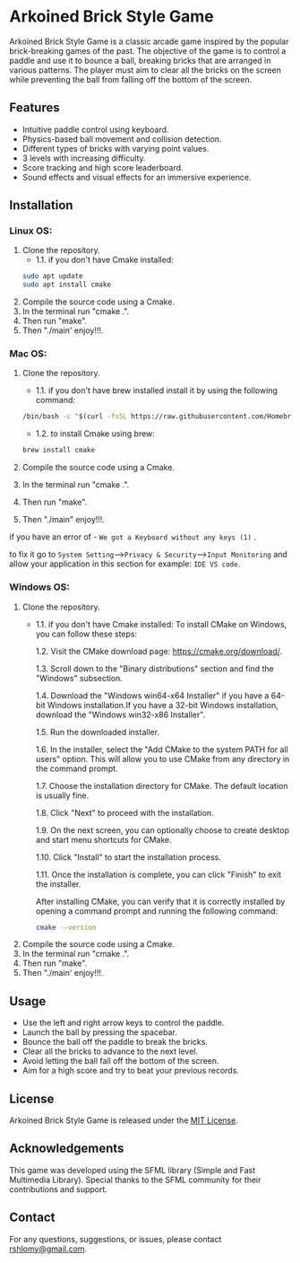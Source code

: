 # Arkoined Brick Style Game

Arkoined Brick Style Game is a classic arcade game inspired by the popular brick-breaking games of the past. The objective of the game is to control a paddle and use it to bounce a ball, breaking bricks that are arranged in various patterns. The player must aim to clear all the bricks on the screen while preventing the ball from falling off the bottom of the screen.

## Features

- Intuitive paddle control using keyboard.
- Physics-based ball movement and collision detection.
- Different types of bricks with varying point values.
- 3 levels with increasing difficulty.
- Score tracking and high score leaderboard.
- Sound effects and visual effects for an immersive experience.

## Installation

### Linux OS:
1. Clone the repository.
    * 1.1. if you don't have Cmake installed:
    ```sh
    sudo apt update
    sudo apt install cmake
    ```
2. Compile the source code using a Cmake.
3. In the terminal run "cmake .".
4. Then run "make".
5. Then "./main' enjoy!!!.

### Mac OS:
1. Clone the repository.
    * 1.1. if you don't have brew installed install it by using the following command:
     ```sh
    /bin/bash -c "$(curl -fsSL https://raw.githubusercontent.com/Homebrew/install/HEAD/install.sh)"
    ```
    * 1.2. to install Cmake using brew:
     ```sh
    brew install cmake
    ```
    
2. Compile the source code using a Cmake.
3. In the terminal run "cmake .".
4. Then run "make".
5. Then "./main" enjoy!!!.

if you have an error of - `We got a Keyboard without any keys (1)` .

to fix it go to `System Setting`-->`Privacy & Security`-->`Input Monitoring` and allow your application in this section for example: `IDE VS code`.

### Windows OS:
1. Clone the repository.
    * 1.1. if you don't have Cmake installed:
    To install CMake on Windows, you can follow these steps:

        1.2. Visit the CMake download page: https://cmake.org/download/.

        1.3. Scroll down to the "Binary distributions" section and find the "Windows" subsection.

        1.4. Download the "Windows win64-x64 Installer" if you have a 64-bit Windows installation.If you have a 32-bit Windows installation, download the "Windows win32-x86 Installer".

        1.5. Run the downloaded installer.

        1.6. In the installer, select the "Add CMake to the system PATH for all users" option. This will allow you to use CMake from any directory in the command prompt.

        1.7. Choose the installation directory for CMake. The default location is usually fine.

        1.8. Click "Next" to proceed with the installation.
        
        1.9. On the next screen, you can optionally choose to create desktop and start menu shortcuts for CMake.

        1.10. Click "Install" to start the installation process.

        1.11. Once the installation is complete, you can click "Finish" to exit the installer.

        After installing CMake, you can verify that it is correctly installed by opening a command prompt and running the following command:
        ```sh
        cmake --version
        ```
2. Compile the source code using a Cmake.
3. In the terminal run "cmake .".
4. Then run "make".
5. Then "./main' enjoy!!!.

## Usage

- Use the left and right arrow keys to control the paddle.
- Launch the ball by pressing the spacebar.
- Bounce the ball off the paddle to break the bricks.
- Clear all the bricks to advance to the next level.
- Avoid letting the ball fall off the bottom of the screen.
- Aim for a high score and try to beat your previous records.


## License

Arkoined Brick Style Game is released under the [MIT License](LICENSE).

## Acknowledgements

This game was developed using the SFML library (Simple and Fast Multimedia Library). Special thanks to the SFML community for their contributions and support.

## Contact

For any questions, suggestions, or issues, please contact rshlomy@gmail.com.

